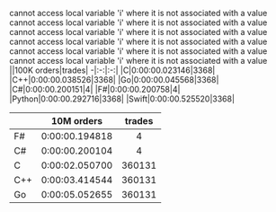 cannot access local variable 'i' where it is not associated with a value
cannot access local variable 'i' where it is not associated with a value
cannot access local variable 'i' where it is not associated with a value
cannot access local variable 'i' where it is not associated with a value
cannot access local variable 'i' where it is not associated with a value
cannot access local variable 'i' where it is not associated with a value
||100K orders|trades|
-|:-:|:-:|
|C|0:00:00.023146|3368|
|C++|0:00:00.038526|3368|
|Go|0:00:00.045568|3368|
|C#|0:00:00.200151|4|
|F#|0:00:00.200758|4|
|Python|0:00:00.292716|3368|
|Swift|0:00:00.525520|3368|


||10M orders|trades|
-|:-:|:-:|
|F#|0:00:00.194818|4|
|C#|0:00:00.200104|4|
|C|0:00:02.050700|360131|
|C++|0:00:03.414544|360131|
|Go|0:00:05.052655|360131|


